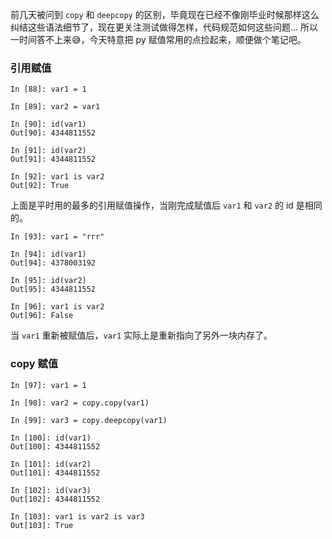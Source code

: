 前几天被问到 `copy` 和 `deepcopy` 的区别，毕竟现在已经不像刚毕业时候那样这么纠结这些语法细节了，现在更关注测试做得怎样，代码规范如何这些问题... 所以一时间答不上来😅，今天特意把 py 赋值常用的点捡起来，顺便做个笔记吧。

### 引用赋值

```
In [88]: var1 = 1

In [89]: var2 = var1

In [90]: id(var1)
Out[90]: 4344811552

In [91]: id(var2)
Out[91]: 4344811552

In [92]: var1 is var2
Out[92]: True
```

上面是平时用的最多的引用赋值操作，当刚完成赋值后 `var1` 和 `var2` 的 id 是相同的。

```
In [93]: var1 = "rrr"

In [94]: id(var1)
Out[94]: 4378003192

In [95]: id(var2)
Out[95]: 4344811552

In [96]: var1 is var2
Out[96]: False
```

当 `var1` 重新被赋值后，`var1` 实际上是重新指向了另外一块内存了。

### copy 赋值

```
In [97]: var1 = 1

In [98]: var2 = copy.copy(var1)

In [99]: var3 = copy.deepcopy(var1)

In [100]: id(var1)
Out[100]: 4344811552

In [101]: id(var2)
Out[101]: 4344811552

In [102]: id(var3)
Out[102]: 4344811552

In [103]: var1 is var2 is var3
Out[103]: True
```











